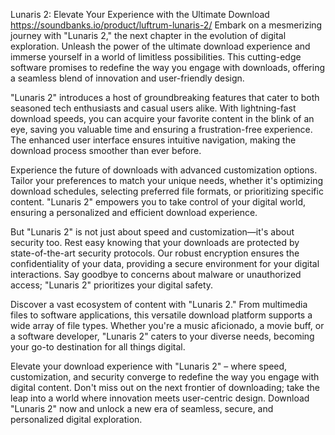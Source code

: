 Lunaris 2: Elevate Your Experience with the Ultimate Download 
https://soundbanks.io/product/luftrum-lunaris-2/
Embark on a mesmerizing journey with "Lunaris 2," the next chapter in the evolution of digital exploration. Unleash the power of the ultimate download experience and immerse yourself in a world of limitless possibilities. This cutting-edge software promises to redefine the way you engage with downloads, offering a seamless blend of innovation and user-friendly design.

"Lunaris 2" introduces a host of groundbreaking features that cater to both seasoned tech enthusiasts and casual users alike. With lightning-fast download speeds, you can acquire your favorite content in the blink of an eye, saving you valuable time and ensuring a frustration-free experience. The enhanced user interface ensures intuitive navigation, making the download process smoother than ever before.

Experience the future of downloads with advanced customization options. Tailor your preferences to match your unique needs, whether it's optimizing download schedules, selecting preferred file formats, or prioritizing specific content. "Lunaris 2" empowers you to take control of your digital world, ensuring a personalized and efficient download experience.

But "Lunaris 2" is not just about speed and customization—it's about security too. Rest easy knowing that your downloads are protected by state-of-the-art security protocols. Our robust encryption ensures the confidentiality of your data, providing a secure environment for your digital interactions. Say goodbye to concerns about malware or unauthorized access; "Lunaris 2" prioritizes your digital safety.

Discover a vast ecosystem of content with "Lunaris 2." From multimedia files to software applications, this versatile download platform supports a wide array of file types. Whether you're a music aficionado, a movie buff, or a software developer, "Lunaris 2" caters to your diverse needs, becoming your go-to destination for all things digital.

Elevate your download experience with "Lunaris 2" – where speed, customization, and security converge to redefine the way you engage with digital content. Don't miss out on the next frontier of downloading; take the leap into a world where innovation meets user-centric design. Download "Lunaris 2" now and unlock a new era of seamless, secure, and personalized digital exploration.

